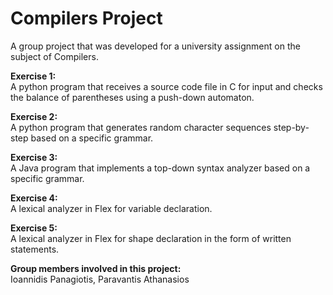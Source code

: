 # Compilers Project
A group project that was developed for a university assignment on the subject of Compilers.

**Exercise 1:**  
A python program that receives a source code file in C for input and checks the balance of parentheses using a push-down automaton.

**Exercise 2:**  
A python program that generates random character sequences step-by-step based on a specific grammar.

**Exercise 3:**  
A Java program that implements a top-down syntax analyzer based on a specific grammar.

**Exercise 4:**  
A lexical analyzer in Flex for variable declaration.

**Exercise 5:**  
A lexical analyzer in Flex for shape declaration in the form of written statements.

**Group members involved in this project:**  
Ioannidis Panagiotis, Paravantis Athanasios
